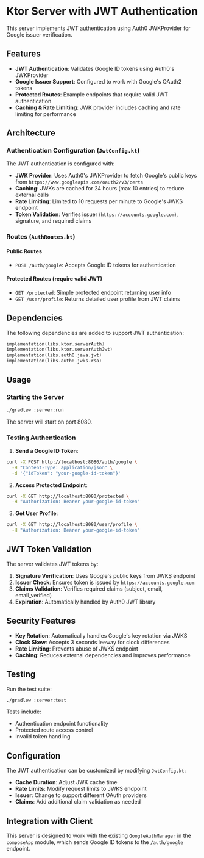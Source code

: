 # Ktor Server with JWT Authentication

This server implements JWT authentication using Auth0 JWKProvider for Google issuer verification.

## Features

- **JWT Authentication**: Validates Google ID tokens using Auth0's JWKProvider
- **Google Issuer Support**: Configured to work with Google's OAuth2 tokens
- **Protected Routes**: Example endpoints that require valid JWT authentication
- **Caching & Rate Limiting**: JWK provider includes caching and rate limiting for performance

## Architecture

### Authentication Configuration (`JwtConfig.kt`)

The JWT authentication is configured with:
- **JWK Provider**: Uses Auth0's JWKProvider to fetch Google's public keys from `https://www.googleapis.com/oauth2/v3/certs`
- **Caching**: JWKs are cached for 24 hours (max 10 entries) to reduce external calls
- **Rate Limiting**: Limited to 10 requests per minute to Google's JWKS endpoint
- **Token Validation**: Verifies issuer (`https://accounts.google.com`), signature, and required claims

### Routes (`AuthRoutes.kt`)

#### Public Routes
- `POST /auth/google`: Accepts Google ID tokens for authentication

#### Protected Routes (require valid JWT)
- `GET /protected`: Simple protected endpoint returning user info
- `GET /user/profile`: Returns detailed user profile from JWT claims

## Dependencies

The following dependencies are added to support JWT authentication:

```kotlin
implementation(libs.ktor.serverAuth)
implementation(libs.ktor.serverAuthJwt)
implementation(libs.auth0.java.jwt)
implementation(libs.auth0.jwks.rsa)
```

## Usage

### Starting the Server

```bash
./gradlew :server:run
```

The server will start on port 8080.

### Testing Authentication

1. **Send a Google ID Token**:
```bash
curl -X POST http://localhost:8080/auth/google \
  -H "Content-Type: application/json" \
  -d '{"idToken": "your-google-id-token"}'
```

2. **Access Protected Endpoint**:
```bash
curl -X GET http://localhost:8080/protected \
  -H "Authorization: Bearer your-google-id-token"
```

3. **Get User Profile**:
```bash
curl -X GET http://localhost:8080/user/profile \
  -H "Authorization: Bearer your-google-id-token"
```

## JWT Token Validation

The server validates JWT tokens by:

1. **Signature Verification**: Uses Google's public keys from JWKS endpoint
2. **Issuer Check**: Ensures token is issued by `https://accounts.google.com`
3. **Claims Validation**: Verifies required claims (subject, email, email_verified)
4. **Expiration**: Automatically handled by Auth0 JWT library

## Security Features

- **Key Rotation**: Automatically handles Google's key rotation via JWKS
- **Clock Skew**: Accepts 3 seconds leeway for clock differences
- **Rate Limiting**: Prevents abuse of JWKS endpoint
- **Caching**: Reduces external dependencies and improves performance

## Testing

Run the test suite:

```bash
./gradlew :server:test
```

Tests include:
- Authentication endpoint functionality
- Protected route access control
- Invalid token handling

## Configuration

The JWT authentication can be customized by modifying `JwtConfig.kt`:

- **Cache Duration**: Adjust JWK cache time
- **Rate Limits**: Modify request limits to JWKS endpoint
- **Issuer**: Change to support different OAuth providers
- **Claims**: Add additional claim validation as needed

## Integration with Client

This server is designed to work with the existing `GoogleAuthManager` in the `composeApp` module, which sends Google ID tokens to the `/auth/google` endpoint.